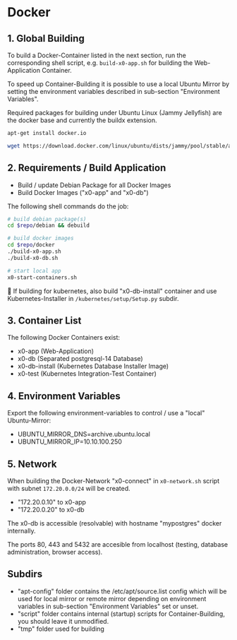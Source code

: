 # Docker

## 1. Global Building

To build a Docker-Container listed in the next section, run the corresponding shell script, e.g. `build-x0-app.sh` for building the Web-Application Container.

To speed up Container-Building it is possible to use a local Ubuntu Mirror by setting the environment variables described in sub-section "Environment Variables".

Required packages for building under Ubuntu Linux (Jammy Jellyfish) are the docker base and currently the buildx extension.

```bash
apt-get install docker.io
```

```bash
wget https://download.docker.com/linux/ubuntu/dists/jammy/pool/stable/amd64/docker-buildx-plugin_0.11.2-1~ubuntu.22.04~jammy_amd64.deb
```

## 2. Requirements / Build Application

* Build / update Debian Package for all Docker Images
* Build Docker Images ("x0-app" and "x0-db")

The following shell commands do the job:

```bash
# build debian package(s)
cd $repo/debian && debuild

# build docker images
cd $repo/docker
./build-x0-app.sh
./build-x0-db.sh

# start local app
x0-start-containers.sh
```

:memo: If building for kubernetes, also build "x0-db-install" container and use Kubernetes-Installer in `/kubernetes/setup/Setup.py` subdir.

## 3. Container List

The following Docker Containers exist:

* x0-app (Web-Application)
* x0-db (Separated postgresql-14 Database)
* x0-db-install (Kubernetes Database Installer Image)
* x0-test (Kubernetes Integration-Test Container)

## 4. Environment Variables

Export the following environment-variables to control / use a "local" Ubuntu-Mirror:

* UBUNTU_MIRROR_DNS=archive.ubuntu.local
* UBUNTU_MIRROR_IP=10.10.100.250

## 5. Network

When building the Docker-Network "x0-connect" in `x0-network.sh` script with subnet `172.20.0.0/24` will be created.

* "172.20.0.10" to x0-app
* "172.20.0.20" to x0-db

The x0-db is accessible (resolvable) with hostname "mypostgres" docker internally.

The ports 80, 443 and 5432 are accesible from localhost (testing, database administration, browser access).

## Subdirs

* "apt-config" folder contains the /etc/apt/source.list config which will be used for local mirror or remote mirror depending on environment variables in sub-section "Environment Variables" set or unset.
* "script" folder contains internal (startup) scripts for Container-Building, you should leave it unmodified.
* "tmp" folder used for building
